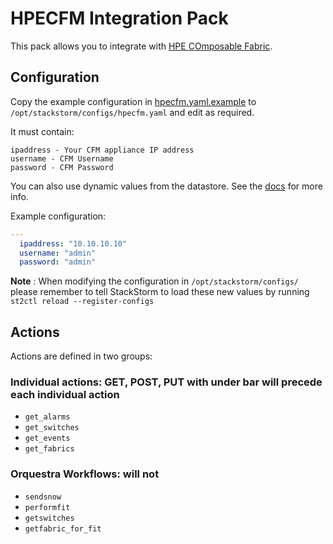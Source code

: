 # HPECFM Integration Pack
This pack allows you to integrate with
[HPE COmposable Fabric](https://www.hpe.com/us/en/integrated-systems/composable-fabric.html).

## Configuration
Copy the example configuration in [hpecfm.yaml.example](./hpecfm.yaml.example) to
`/opt/stackstorm/configs/hpecfm.yaml` and edit as required.

It must contain:

```
ipaddress - Your CFM appliance IP address
username - CFM Username
password - CFM Password
```

You can also use dynamic values from the datastore. See the
[docs](https://docs.stackstorm.com/reference/pack_configs.html) for more info.

Example configuration:

```yaml
---
  ipaddress: "10.10.10.10"
  username: "admin"
  password: "admin"
```

**Note** : When modifying the configuration in `/opt/stackstorm/configs/` please
           remember to tell StackStorm to load these new values by running
           `st2ctl reload --register-configs`


## Actions

Actions are defined in two groups:

### Individual actions: GET, POST, PUT with under bar will precede each individual action
* ``get_alarms``
* ``get_switches``
* ``get_events``
* ``get_fabrics``

### Orquestra Workflows: will not
* ``sendsnow``
* ``performfit``
* ``getswitches``
* ``getfabric_for_fit``
